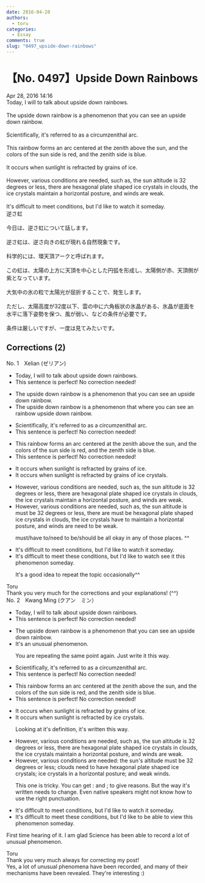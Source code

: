 ```yaml
---
date: 2016-04-28
authors:
  - toru
categories:
  - Essay
comments: true
slug: "0497_upside-down-rainbows"
---
```


# 【No. 0497】Upside Down Rainbows
<div class="date">Apr 28, 2016 14:16</div>
<div id="post"><div id="body_show_ori">
Today, I will to talk about upside down rainbows.<br/><br/>The upside down rainbow is a phenomenon that you can see an upside down rainbow.<br/><br/>Scientifically, it's referred to as a circumzenithal arc.<br/><br/>This rainbow forms an arc centered at the zenith above the sun, and the colors of the sun side is red, and the zenith side is blue.<br/><br/>It occurs when sunlight is refracted by grains of ice.<br/><br/>However, various conditions are needed, such as, the sun altitude is 32 degrees or less, there are hexagonal plate shaped ice crystals in clouds, the ice crystals maintain a horizontal posture, and winds are weak.<br/><br/>It's difficult to meet conditions, but I'd like to watch it someday.
</div></div>

<!-- more -->

<div id="post_ja"><div id="body_show_mo">
逆さ虹<br/><br/>今日は、逆さ虹について話します。<br/><br/>逆さ虹は、逆さ向きの虹が現れる自然現象です。<br/><br/>科学的には、環天頂アークと呼ばれます。<br/><br/>この虹は、太陽の上方に天頂を中心とした円弧を形成し、太陽側が赤、天頂側が紫となっています。<br/><br/>大気中の氷の粒で太陽光が屈折することで、発生します。<br/><br/>ただし、太陽高度が32度以下、雲の中に六角板状の氷晶がある、氷晶が底面を水平に落下姿勢を保つ、風が弱い、などの条件が必要です。<br/><br/>条件は厳しいですが、一度は見てみたいです。
</div></div>

## Corrections (2)
<div id="block"><div class="first_name"> No. 1　<span class="just_name">Xelian (ゼリアン)</span></div><div id="block2">
<ul class="correction_field">
<li class="incorrect">Today, I will to talk about upside down rainbows.</li>
<li class="corrected perfect">This sentence is perfect! No correction needed!</li>
</ul>
<ul class="correction_field">
<li class="incorrect">The upside down rainbow is a phenomenon that you can see an upside down rainbow.</li>
<li class="corrected correct">
The upside down rainbow is a phenomenon <span class="sline">that</span> <span class="f_red">where </span>you can see a<span class="sline">n</span> <span class="f_red">rainbow</span> upside down <span class="sline">rainbow</span>.
</li>
</ul>
<ul class="correction_field">
<li class="incorrect">Scientifically, it's referred to as a circumzenithal arc.</li>
<li class="corrected perfect">This sentence is perfect! No correction needed!</li>
</ul>
<ul class="correction_field">
<li class="incorrect">This rainbow forms an arc centered at the zenith above the sun, and the colors of the sun side is red, and the zenith side is blue.</li>
<li class="corrected perfect">This sentence is perfect! No correction needed!</li>
</ul>
<ul class="correction_field">
<li class="incorrect">It occurs when sunlight is refracted by grains of ice.</li>
<li class="corrected correct">
It occurs when sunlight is refracted by <span class="sline">grains of</span> ice <span class="f_red">crystals</span>.
</li>
</ul>
<ul class="correction_field">
<li class="incorrect">However, various conditions are needed, such as, the sun altitude is 32 degrees or less, there are hexagonal plate shaped ice crystals in clouds, the ice crystals maintain a horizontal posture, and winds are weak.</li>
<li class="corrected correct">
However, various conditions are needed, such as, the sun altitude <span class="sline">is</span> <span class="f_red">must be </span>32 degrees or less, there <span class="sline">are</span> <span class="f_red">must be</span> hexagonal plate shaped ice crystals in clouds, the ice crystals <span class="f_red">have to</span> maintain a horizontal posture, and winds <span class="sline">are</span> <span class="f_red">need to be</span> weak.
<p class="correction_comment">must/have to/need to be/should be all okay in any of those places. ^^</p>
</li>
</ul>
<ul class="correction_field">
<li class="incorrect">It's difficult to meet conditions, but I'd like to watch it someday.</li>
<li class="corrected correct">
It's difficult to meet<span class="f_red"> these </span>conditions, but I'd like to <span class="sline">watch</span> <span class="f_red">see</span> <span class="sline">it</span><span class="f_red"> this phenomenon</span> someday.
<p class="correction_comment">It's a good idea to repeat the topic occasionally^^</p>
</li>
</ul>
</div><div class="name"><span class="just_name">Toru</span><br>
Thank you very much for the corrections and your explanations! (^^)
</div>
</div>
<div id="block"><div class="first_name"> No. 2　<span class="just_name">Kwang Ming (クアン　ミン）</span></div><div id="block2">
<ul class="correction_field">
<li class="incorrect">Today, I will to talk about upside down rainbows.</li>
<li class="corrected perfect">This sentence is perfect! No correction needed!</li>
</ul>
<ul class="correction_field">
<li class="incorrect">The upside down rainbow is a phenomenon that you can see an upside down rainbow.</li>
<li class="corrected correct">
It's an <span class="f_blue">unusual phenomenon.</span>
<p class="correction_comment">You are repeating the same point again. Just write it this way.</p>
</li>
</ul>
<ul class="correction_field">
<li class="incorrect">Scientifically, it's referred to as a circumzenithal arc.</li>
<li class="corrected perfect">This sentence is perfect! No correction needed!</li>
</ul>
<ul class="correction_field">
<li class="incorrect">This rainbow forms an arc centered at the zenith above the sun, and the colors of the sun side is red, and the zenith side is blue.</li>
<li class="corrected perfect">This sentence is perfect! No correction needed!</li>
</ul>
<ul class="correction_field">
<li class="incorrect">It occurs when sunlight is refracted by grains of ice.</li>
<li class="corrected correct">
It occurs when sunlight is refracted by <span class="f_blue">ice crystals.</span>
<p class="correction_comment">Looking at it's definition, it's written this way.</p>
</li>
</ul>
<ul class="correction_field">
<li class="incorrect">However, various conditions are needed, such as, the sun altitude is 32 degrees or less, there are hexagonal plate shaped ice crystals in clouds, the ice crystals maintain a horizontal posture, and winds are weak.</li>
<li class="corrected correct">
However, various conditions are<span class="f_blue"> needed: </span>the sun's altitude must be 32 degrees or less<span class="f_blue">;</span> <span class="f_blue">clouds need to have </span><span class="f_blue">hexagonal plate shaped ice crystals;</span> ice crystals <span class="f_blue">in </span>a horizontal posture<span class="f_blue">;</span> and <span class="f_blue">weak winds.</span>
<p class="correction_comment">This one is tricky. You can get : and ; to give reasons. But the way it's written needs to change. Even native speakers might not know how to use the right punctuation.</p>
</li>
</ul>
<ul class="correction_field">
<li class="incorrect">It's difficult to meet conditions, but I'd like to watch it someday.</li>
<li class="corrected correct">
It's difficult to meet <span class="f_blue">these </span>conditions, but I'd like <span class="f_blue">to be able to view</span> this phenomenon someday.
</li>
</ul>
<p class="comment_small">
 First time hearing of it. I am glad Science has been able to record a lot of unusual phenomenon.
</p>

</div><div class="name"><span class="just_name">Toru</span><br>
Thank you very much always for correcting my post!<br/>Yes, a lot of unusual phenomena have been recorded, and many of their mechanisms have been revealed. They're interesting :)
</div>
</div>
